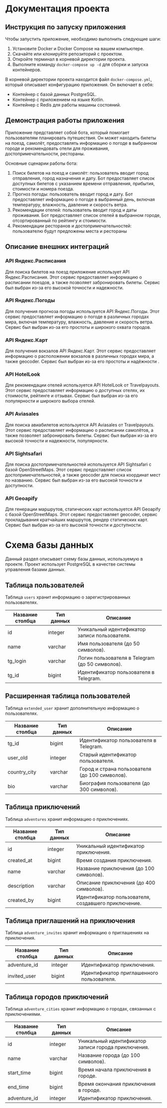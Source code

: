 # Документация проекта

## Инструкция по запуску приложения

Чтобы запустить приложение, необходимо выполнить следующие шаги:

1. Установите Docker и Docker Compose на вашем компьютере.
2. Скачайте или клонируйте репозиторий с проектом.
3. Откройте терминал в корневой директории проекта.
4. Выполните команду `docker-compose up -d` для сборки и запуска контейнеров.

В корневой директории проекта находится файл `docker-compose.yml`, который описывает конфигурацию приложения. Он включает в себя:

- Контейнер с базой данных PostgreSQL.
- Контейнер с приложением на языке Kotlin.
- Контейнер с Redis для работы машины состояний.

## Демонстрация работы приложения

Приложение представляет собой бота, который помогает пользователям планировать путешествия. Он может находить билеты на поезд, самолёт, предоставлять информацию о погоде в выбранном городе и рекомендовать отели для проживания, достопримечательности, рестораны.

Основные сценарии работы бота:

1. Поиск билетов на поезд и самолёт: пользователь вводит город отправления, город назначения и дату. Бот предоставляет список доступных билетов с указанием времени отправления, прибытия, стоимости и номера поезда.
2. Прогноз погоды: пользователь вводит город и дату. Бот предоставляет информацию о погоде в выбранный день, включая температуру, влажность, давление и скорость ветра.
3. Рекомендации отелей: пользователь вводит город и даты проживания. Бот предоставляет список отелей в выбранном городе, отсортированный по рейтингу и стоимости.
4. Рекомендации ресторанов и достопримечательностей: пользователю будут предложены места и рестораны

## Описание внешних интеграций

### API Яндекс.Расписания

Для поиска билетов на поезд приложение использует API Яндекс.Расписания. Этот сервис предоставляет информацию о расписании поездов, а также позволяет забронировать билеты. Сервис был выбран из-за его высокой точности и надежности.

### API Яндекс.Погоды

Для получения прогноза погоды используется API Яндекс.Погоды. Этот сервис предоставляет информацию о погоде в различных городах мира, включая температуру, влажность, давление и скорость ветра. Сервис был выбран из-за его простоты и широкого охвата городов.

### API Яндекс.Карт

Для получения вокзалов API Яндекс.Карт. Этот сервис предоставляет информацию о расположении вокзалов в различных городах мира, а также geocoder. Сервис был выбран из-за его простоты и надёжности .


### API HotelLook

Для рекомендации отелей используется API HotelLook от Travelpayouts. Этот сервис предоставляет информацию о доступных отелях, их стоимости, рейтинге и отзывах. Сервис был выбран из-за его популярности и широкого выбора отелей.

### API Aviasales

Для поиска авиабилетов используется API Aviasales от Travelpayouts. Этот сервис предоставляет информацию о расписании самолётов, а также позволяет забронировать билеты. Сервис был выбран из-за его высокой точности и надежности, популярности.


### API Sightsafari

Для поиска достопримечательностей используется API Sightsafari с базой OpenStreetMaps. Этот сервис предоставляет список достопримечательностей, а также geocoder для поиска координат мест по названию. Сервис был выбран из-за его высокой точности и доступности.


### API Geoapify

Для генерации маршрутов, статических карт используется API Geoapify с базой OpenStreetMaps. Этот сервис предоставляет geocoder, сервис прокладывания кратчайших маршрутов, рендер статических карт. Сервис был выбран из-за его высокой точности и доступности.


# Схема базы данных

Данный раздел описывает схему базы данных, используемую в проекте. Проект использует PostgreSQL в качестве системы управления базами данных.

## Таблица пользователей

Таблица `users` хранит информацию о зарегистрированных пользователях.

| Название столбца | Тип данных | Описание |
| --- | --- | --- |
| id | integer | Уникальный идентификатор записи пользователя. |
| name | varchar | Имя пользователя (до 50 символов). |
| tg\_login | varchar | Логин пользователя в Telegram (до 50 символов). |
| tg\_id | bigint | Идентификатор пользователя в Telegram. |

## Расширенная таблица пользователей

Таблица `extended_user` хранит дополнительную информацию о пользователях.

| Название столбца | Тип данных | Описание |
| --- | --- | --- |
| tg\_id | bigint | Идентификатор пользователя в Telegram. |
| user\_old | integer | Старый идентификатор пользователя. |
| country\_city | varchar | Город и страна пользователя (до 100 символов). |
| bio | varchar | Биография пользователя (до 300 символов). |

## Таблица приключений

Таблица `adventures` хранит информацию о приключениях.

| Название столбца | Тип данных | Описание |
| --- | --- | --- |
| id | integer | Уникальный идентификатор приключения. |
| created\_at | bigint | Время создания приключения. |
| name | varchar | Название приключения (до 100 символов). |
| description | varchar | Описание приключения (до 400 символов). |
| created\_by | bigint | Идентификатор пользователя, создавшего приключение. |

## Таблица приглашений на приключения

Таблица `adventure_invites` хранит информацию о приглашениях на приключения.

| Название столбца | Тип данных | Описание |
| --- | --- | --- |
| adventure\_id | integer | Идентификатор приключения. |
| invited\_user | bigint | Идентификатор приглашенного пользователя. |

## Таблица городов приключений

Таблица `adventure_cities` хранит информацию о городах, связанных с приключениями.

| Название столбца | Тип данных | Описание |
| --- | --- | --- |
| id | integer | Уникальный идентификатор записи города приключения. |
| name | varchar | Название города (до 100 символов). |
| start\_time | bigint | Время начала приключения в городе. |
| end\_time | bigint | Время окончания приключения в городе. |
| adventure\_id | integer | Идентификатор приключения. |